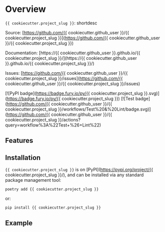 # Overview

`{{ cookiecutter.project_slug }}`: shortdesc

Source: [https://github.com/{{ cookiecutter.github_user }}/{{ cookiecutter.project_slug }}](https://github.com/{{ cookiecutter.github_user }}/{{ cookiecutter.project_slug }})

Documentation: [https://{{ cookiecutter.github_user }}.github.io/{{ cookiecutter.project_slug }}/](https://{{ cookiecutter.github_user }}.github.io/{{ cookiecutter.project_slug }}/)

Issues: [https://github.com/{{ cookiecutter.github_user }}/{{ cookiecutter.project_slug }}/issues](https://github.com/{{ cookiecutter.github_user }}/{{ cookiecutter.project_slug }}/issues)

[![PyPI badge](https://badge.fury.io/py/{{ cookiecutter.project_slug }}.svg)](https://badge.fury.io/py/{{ cookiecutter.project_slug }})
[![Test badge](https://github.com/{{ cookiecutter.github_user }}/{{ cookiecutter.project_slug }}/workflows/Test%20&%20Lint/badge.svg)](https://github.com/{{ cookiecutter.github_user }}/{{ cookiecutter.project_slug }}/actions?query=workflow%3A%22Test+%26+Lint%22)

## Features


## Installation

`{{ cookiecutter.project_slug }}` is on [PyPI](https://pypi.org/project/{{ cookiecutter.project_slug }}/), and can be installed via any standard package management tool:

    poetry add {{ cookiecutter.project_slug }}

or:

    pip install {{ cookiecutter.project_slug }}

## Example